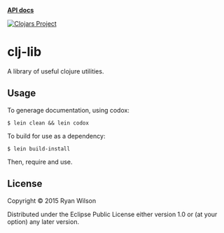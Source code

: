 **[API docs](http://rwilson.github.io/clj-lib/)**

[![Clojars Project](http://clojars.org/rwilson/clj-lib/latest-version.svg)](http://clojars.org/rwilson/clj-lib)

# clj-lib

A library of useful clojure utilities.

## Usage

To generage documentation, using codox:
```
$ lein clean && lein codox
```

To build for use as a dependency:
```
$ lein build-install
```

Then, require and use.

## License

Copyright © 2015 Ryan Wilson

Distributed under the Eclipse Public License either version 1.0 or (at
your option) any later version.
